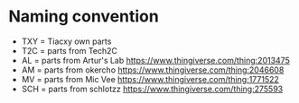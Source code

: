 # Naming convention

- TXY = Tiacxy own parts
- T2C = parts from Tech2C
- AL = parts from Artur's Lab https://www.thingiverse.com/thing:2013475
- AM = parts from okercho https://www.thingiverse.com/thing:2046608
- MV = parts from Mic Vee https://www.thingiverse.com/thing:1771522
- SCH = parts from schlotzz https://www.thingiverse.com/thing:275593